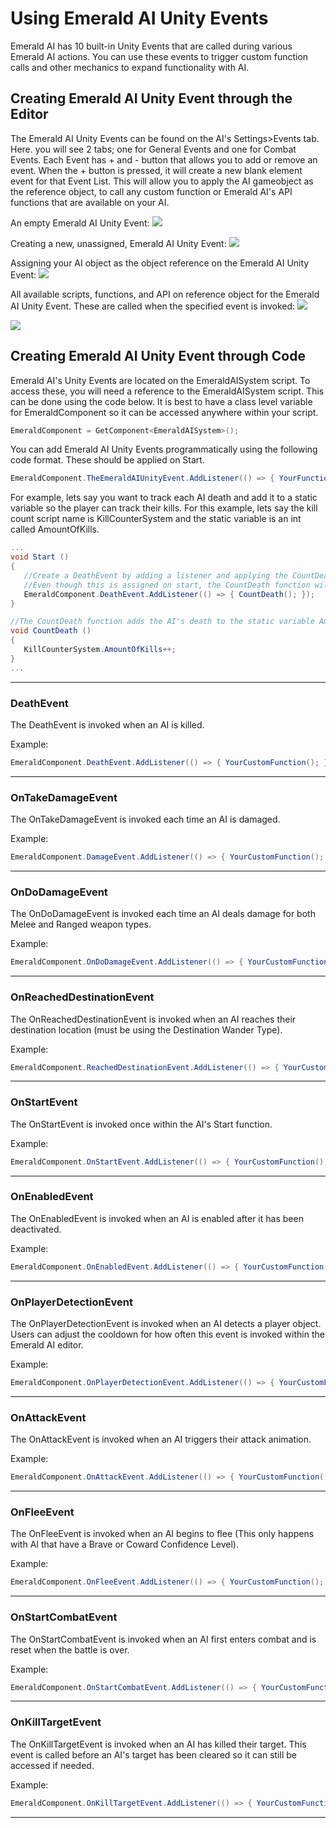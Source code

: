 # Using Emerald AI **Unity** Events
Emerald AI has 10 built-in Unity Events that are called during various Emerald AI actions. You can use these events to trigger custom function calls and other mechanics to expand functionality with AI.

## Creating Emerald AI Unity Event through the Editor
The Emerald AI Unity Events can be found on the AI's Settings>Events tab. Here. you will see 2 tabs; one for General Events and one for Combat Events. Each Event has + and - button that allows you to add or remove an event. When the + button is pressed, it will create a new blank element event for that Event List. This will allow you to apply the AI gameobject as the reference object, to call any custom function or Emerald AI's API functions that are available on your AI.

An empty Emerald AI Unity Event:
![](https://i.imgur.com/ODl6O2D.png)

Creating a new, unassigned, Emerald AI Unity Event:
![](https://i.imgur.com/cyOyoGo.png)

Assigning your AI object as the object reference on the Emerald AI Unity Event:
![](https://i.imgur.com/FI5K7mN.png)

All available scripts, functions, and API on reference object for the Emerald AI Unity Event. These are called when the specified event is invoked:
![](https://i.imgur.com/drISY3c.png)


![](https://i.imgur.com/mZu6IOY.png)


## Creating Emerald AI Unity Event through Code
Emerald AI's Unity Events are located on the EmeraldAISystem script. To access these, you will need a reference to the EmeraldAISystem script. This can be done using the code below. It is best to have a class level variable for EmeraldComponent so it can be accessed anywhere within your script.

```c#
EmeraldComponent = GetComponent<EmeraldAISystem>();
```

You can add Emerald AI Unity Events programmatically using the following code format. These should be applied on Start.

```c#
EmeraldComponent.TheEmeraldAIUnityEvent.AddListener(() => { YourFunctionToCall(); });
```

For example, lets say you want to track each AI death and add it to a static variable so the player can track their kills. For this example, lets say the kill count script name is KillCounterSystem and the static variable is an int called AmountOfKills.
```c#
...
void Start ()
{
   //Create a DeathEvent by adding a listener and applying the CountDeath function.
   //Even though this is assigned on start, the CountDeath function will be called when the AI dies.
   EmeraldComponent.DeathEvent.AddListener(() => { CountDeath(); });
}

//The CountDeath function adds the AI's death to the static variable AmountOfKills for tracking kills.
void CountDeath ()
{
   KillCounterSystem.AmountOfKills++;
}
...
```

***

### DeathEvent
The DeathEvent is invoked when an AI is killed.

Example:
```c#
EmeraldComponent.DeathEvent.AddListener(() => { YourCustomFunction(); });
```

***

### OnTakeDamageEvent
The OnTakeDamageEvent is invoked each time an AI is damaged.

Example:
```c#
EmeraldComponent.DamageEvent.AddListener(() => { YourCustomFunction(); });
```

***

### OnDoDamageEvent
The OnDoDamageEvent is invoked each time an AI deals damage for both Melee and Ranged weapon types.

Example:
```c#
EmeraldComponent.OnDoDamageEvent.AddListener(() => { YourCustomFunction(); });
```

***

### OnReachedDestinationEvent
The OnReachedDestinationEvent is invoked when an AI reaches their destination location (must be using the Destination Wander Type).

Example:
```c#
EmeraldComponent.ReachedDestinationEvent.AddListener(() => { YourCustomFunction(); });
```

***

### OnStartEvent
The OnStartEvent is invoked once within the AI's Start function.

Example:
```c#
EmeraldComponent.OnStartEvent.AddListener(() => { YourCustomFunction(); });
```

***

### OnEnabledEvent
The OnEnabledEvent is invoked when an AI is enabled after it has been deactivated.

Example:
```c#
EmeraldComponent.OnEnabledEvent.AddListener(() => { YourCustomFunction(); });
```

***

### OnPlayerDetectionEvent
The OnPlayerDetectionEvent is invoked when an AI detects a player object. Users can adjust the cooldown for how often this event is invoked within the Emerald AI editor.

Example:
```c#
EmeraldComponent.OnPlayerDetectionEvent.AddListener(() => { YourCustomFunction(); });
```

***

### OnAttackEvent
The OnAttackEvent is invoked when an AI triggers their attack animation.

Example:
```c#
EmeraldComponent.OnAttackEvent.AddListener(() => { YourCustomFunction(); });
```

***

### OnFleeEvent
The OnFleeEvent is invoked when an AI begins to flee (This only happens with AI that have a Brave or Coward Confidence Level). 

Example:
```c#
EmeraldComponent.OnFleeEvent.AddListener(() => { YourCustomFunction(); });
```

***

### OnStartCombatEvent
The OnStartCombatEvent is invoked when an AI first enters combat and is reset when the battle is over.

Example:
```c#
EmeraldComponent.OnStartCombatEvent.AddListener(() => { YourCustomFunction(); });
```

***

### OnKillTargetEvent
The OnKillTargetEvent is invoked when an AI has killed their target. This event is called before an AI's target has been cleared so it can still be accessed if needed.

Example:
```c#
EmeraldComponent.OnKillTargetEvent.AddListener(() => { YourCustomFunction(); });
```

***


